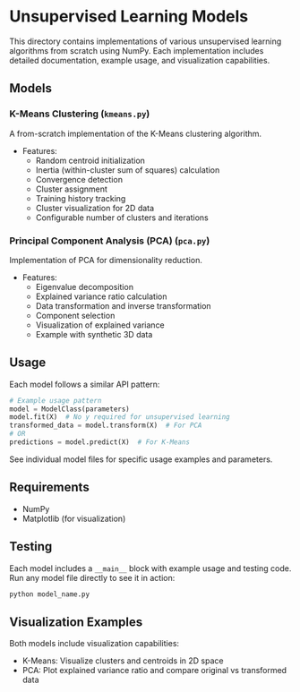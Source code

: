 # Unsupervised Learning Models

This directory contains implementations of various unsupervised learning algorithms from scratch using NumPy. Each implementation includes detailed documentation, example usage, and visualization capabilities.

## Models

### K-Means Clustering (`kmeans.py`)
A from-scratch implementation of the K-Means clustering algorithm.
- Features:
  - Random centroid initialization
  - Inertia (within-cluster sum of squares) calculation
  - Convergence detection
  - Cluster assignment
  - Training history tracking
  - Cluster visualization for 2D data
  - Configurable number of clusters and iterations

### Principal Component Analysis (PCA) (`pca.py`)
Implementation of PCA for dimensionality reduction.
- Features:
  - Eigenvalue decomposition
  - Explained variance ratio calculation
  - Data transformation and inverse transformation
  - Component selection
  - Visualization of explained variance
  - Example with synthetic 3D data

## Usage

Each model follows a similar API pattern:

```python
# Example usage pattern
model = ModelClass(parameters)
model.fit(X)  # No y required for unsupervised learning
transformed_data = model.transform(X)  # For PCA
# OR
predictions = model.predict(X)  # For K-Means
```

See individual model files for specific usage examples and parameters.

## Requirements
- NumPy
- Matplotlib (for visualization)

## Testing
Each model includes a `__main__` block with example usage and testing code. Run any model file directly to see it in action:

```bash
python model_name.py
```

## Visualization Examples
Both models include visualization capabilities:
- K-Means: Visualize clusters and centroids in 2D space
- PCA: Plot explained variance ratio and compare original vs transformed data 